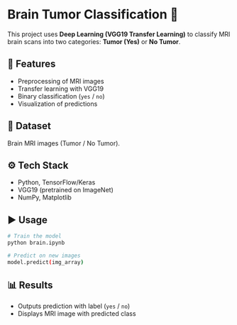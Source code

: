 # Brain Tumor Classification 🧠

This project uses **Deep Learning (VGG19 Transfer Learning)** to classify MRI brain scans into two categories: **Tumor (Yes)** or **No Tumor**.

## 🚀 Features

* Preprocessing of MRI images
* Transfer learning with VGG19
* Binary classification (`yes` / `no`)
* Visualization of predictions

## 📂 Dataset

Brain MRI images (Tumor / No Tumor).

## ⚙️ Tech Stack

* Python, TensorFlow/Keras
* VGG19 (pretrained on ImageNet)
* NumPy, Matplotlib

## ▶️ Usage

```bash
# Train the model
python brain.ipynb

# Predict on new images
model.predict(img_array)
```

## 📊 Results

* Outputs prediction with label (`yes` / `no`)
* Displays MRI image with predicted class

